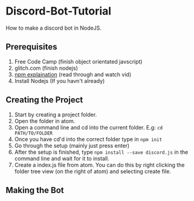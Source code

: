 # Discord-Bot-Tutorial
How to make a discord bot in NodeJS.
## Prerequisites
1. Free Code Camp (finish object orientated javscript)
2. glitch.com (finish nodejs)
3. [npm explaination](https://docs.npmjs.com/getting-started/what-is-npm) (read through and watch vid)
4. Install Nodejs (If you havn't already)
## Creating the Project
1. Start by creating a project folder.
2. Open the folder in atom.
3. Open a command line and cd into the current folder. E.g: `cd PATH/TO/FOLDER`
4. Once you have cd'd into the correct folder type in `npm init`
5. Go through the setup (mainly just press enter)
7. After the setup is finished, type `npm install --save discord.js` in the command line and wait for it to install.
8. Create a index.js file from atom. You can do this by right clicking the folder tree view (on the right of atom) and selecting create file.
## Making the Bot
